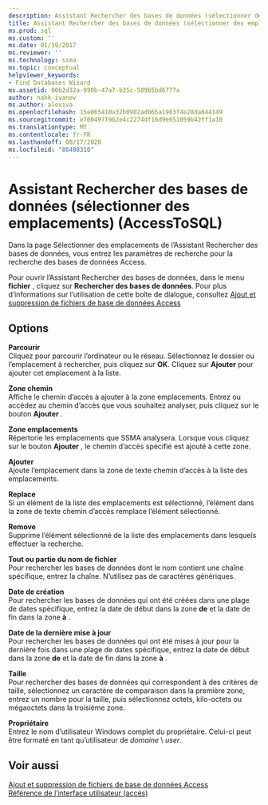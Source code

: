 ```yaml
---
description: Assistant Rechercher des bases de données (sélectionner des emplacements) (AccessToSQL)
title: Assistant Rechercher des bases de données (sélectionner des emplacements) (AccessToSQL) | Microsoft Docs
ms.prod: sql
ms.custom: ''
ms.date: 01/19/2017
ms.reviewer: ''
ms.technology: ssma
ms.topic: conceptual
helpviewer_keywords:
- Find Databases Wizard
ms.assetid: 00b2d32a-998b-47a7-b25c-589b5bd6777a
author: nahk-ivanov
ms.author: alexiva
ms.openlocfilehash: 15e065410a32b0902ad065a1903f4e28da044149
ms.sourcegitcommit: e700497f962e4c2274df16d9e651059b42ff1a10
ms.translationtype: MT
ms.contentlocale: fr-FR
ms.lasthandoff: 08/17/2020
ms.locfileid: "88488310"
---
```

# <a name="find-databases-wizard-select-locations-accesstosql"></a>Assistant Rechercher des bases de données (sélectionner des emplacements) (AccessToSQL)
Dans la page Sélectionner des emplacements de l’Assistant Rechercher des bases de données, vous entrez les paramètres de recherche pour la recherche des bases de données Access.  
  
Pour ouvrir l’Assistant Rechercher des bases de données, dans le menu **fichier** , cliquez sur **Rechercher des bases de données**. Pour plus d’informations sur l’utilisation de cette boîte de dialogue, consultez [Ajout et suppression de fichiers de base de données Access](adding-and-removing-access-database-files-accesstosql.md)  
  
## <a name="options"></a>Options  
**Parcourir**  
Cliquez pour parcourir l’ordinateur ou le réseau. Sélectionnez le dossier ou l’emplacement à rechercher, puis cliquez sur **OK**. Cliquez sur **Ajouter** pour ajouter cet emplacement à la liste.  
  
**Zone chemin**  
Affiche le chemin d’accès à ajouter à la zone emplacements. Entrez ou accédez au chemin d’accès que vous souhaitez analyser, puis cliquez sur le bouton **Ajouter** .  
  
**Zone emplacements**  
Répertorie les emplacements que SSMA analysera. Lorsque vous cliquez sur le bouton **Ajouter** , le chemin d’accès spécifié est ajouté à cette zone.  
  
**Ajouter**  
Ajoute l’emplacement dans la zone de texte chemin d’accès à la liste des emplacements.  
  
**Replace**  
Si un élément de la liste des emplacements est sélectionné, l’élément dans la zone de texte chemin d’accès remplace l’élément sélectionné.  
  
**Remove**  
Supprime l’élément sélectionné de la liste des emplacements dans lesquels effectuer la recherche.  
  
**Tout ou partie du nom de fichier**  
Pour rechercher les bases de données dont le nom contient une chaîne spécifique, entrez la chaîne. N’utilisez pas de caractères génériques.  
  
**Date de création**  
Pour rechercher les bases de données qui ont été créées dans une plage de dates spécifique, entrez la date de début dans la zone **de** et la date de fin dans la zone **à** .  
  
**Date de la dernière mise à jour**  
Pour rechercher les bases de données qui ont été mises à jour pour la dernière fois dans une plage de dates spécifique, entrez la date de début dans la zone **de** et la date de fin dans la zone **à** .  
  
**Taille**  
Pour rechercher des bases de données qui correspondent à des critères de taille, sélectionnez un caractère de comparaison dans la première zone, entrez un nombre pour la taille, puis sélectionnez octets, kilo-octets ou mégaoctets dans la troisième zone.  
  
**Propriétaire**  
Entrez le nom d’utilisateur Windows complet du propriétaire. Celui-ci peut être formaté en tant qu’utilisateur de *domaine* \\ *user*.  
  
## <a name="see-also"></a>Voir aussi  
[Ajout et suppression de fichiers de base de données Access](adding-and-removing-access-database-files-accesstosql.md)  
[Référence de l’interface utilisateur (accès)](https://msdn.microsoft.com/af24c303-4a41-449b-9c86-d6558a97e839)  
  
